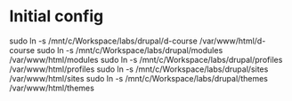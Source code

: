 # Initial config

sudo ln -s /mnt/c/Workspace/labs/drupal/d-course /var/www/html/d-course
sudo ln -s /mnt/c/Workspace/labs/drupal/modules /var/www/html/modules
sudo ln -s /mnt/c/Workspace/labs/drupal/profiles /var/www/html/profiles
sudo ln -s /mnt/c/Workspace/labs/drupal/sites /var/www/html/sites
sudo ln -s /mnt/c/Workspace/labs/drupal/themes /var/www/html/themes
